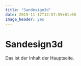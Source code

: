 ```yaml
---
title: "Sandesign3d"
date: 2019-11-17T12:57:59+01:00
image_header: yes
---
```


# Sandesign3d

Das ist der Inhalt der Hauptseite.
